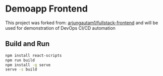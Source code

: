 # Demoapp Frontend
This project was forked from: [arjungautam1/fullstack-frontend](https://github.com/arjungautam1/fullstack-frontend) and will be used for demonstration of DevOps CI/CD automation

## Build and Run
```sh
npm install react-scripts
npm run build
npm install -g serve
serve -s build
```
